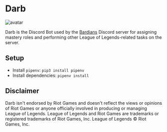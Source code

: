 # Darb
![avatar](https://cdn.discordapp.com/avatars/290324118665166849/c7c48c6b2754ba532a0455b331a47d9f.png)

Darb is the Discord Bot used by the [Bardians](https://discord.gg/bardians)
Discord server for assigning mastery roles and performing other League of
Legends-related tasks on the server.


## Setup
- Install `pipenv`: `pip3 install pipenv`
- Install dependencies: `pipenv install`


## Disclaimer
Darb isn't endorsed by Riot Games and doesn't reflect the views or opinions of Riot Games or anyone officially involved in producing or managing League of Legends. League of Legends and Riot Games are trademarks or registered trademarks of Riot Games, Inc. League of Legends © Riot Games, Inc.
